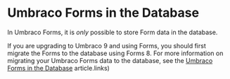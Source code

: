# Umbraco Forms in the Database

In Umbraco Forms, it is _only_ possible to store Form data in the database.

If you are upgrading to Umbraco 9 and using Forms, you should first migrate the Forms to the database using Forms 8. For more information on migrating your Umbraco Forms data to the database, see the [Umbraco Forms in the Database](https://our.umbraco.com/documentation/Add-ons/UmbracoForms/Developer/Forms-in-the-Database/) article.links)
